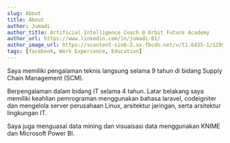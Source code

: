 ```yaml
---
slug: About
title: About
author: Jumadi
author_title: Artificial Intelligence Coach @ Orbit Future Academy
author_url: https://www.linkedin.com/in/jumadi-01/
author_image_url: https://scontent-sin6-2.xx.fbcdn.net/v/t1.6435-1/129590256_3564098580324956_2720886442559395122_n.jpg?stp=cp0_dst-jpg_p80x80&_nc_cat=109&ccb=1-5&_nc_sid=7206a8&_nc_eui2=AeEg3u24EGXyaGC2vF9iBmAjhvRxPpoEy-mG9HE-mgTL6Q9uxQMvetjoPdxVGPCforaifDJHam7LYT7f9AUz-whN&_nc_ohc=F3jzLJopot8AX_TTRDE&_nc_ht=scontent-sin6-2.xx&oh=00_AT94Jr7PkdXEW9FrU_8J-N6KfRrERYn0viXHyRKV99TJsw&oe=627A8D0C
tags: [facebook, Work Experience, Education]
---
```


Saya memiliki pengalaman teknis langsung selama 9 tahun di bidang Supply Chain Management (SCM).

Berpengalaman dalam bidang IT selama 4 tahun. Latar belakang saya memiliki keahlian pemrograman menggunakan bahasa laravel,
codeigniter dan mengelola server perusahaan Linux, arsitektur jaringan, serta arsitektur lingkungan IT.

Saya juga menguasai data mining dan visuaisasi data menggunakan KNIME dan Microsoft Power BI.

<!-- Blog features are powered by the blog plugin. Simply add files to the `blog` directory. It supports tags as well!

Delete the whole directory if you don't want the blog features. As simple as that! -->

